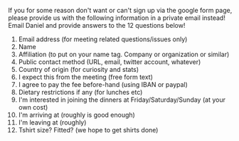 If you for some reason don't want or can't sign up via the google form page, please provide us with the following information in a private email instead! Email Daniel and provide answers to the 12 questions below!

1. Email address (for meeting related questions/issues only)
2. Name
3. Affiliation (to put on your name tag. Company or organization or similar)
4. Public contact method (URL, email, twitter account, whatever)
5. Country of origin (for curiosity and stats)
6. I expect this from the meeting (free form text)
7. I agree to pay the fee before-hand (using IBAN or paypal)
8. Dietary restrictions if any (for lunches etc)
9. I'm interested in joining the dinners at Friday/Saturday/Sunday (at your own cost)
10. I'm arriving at (roughly is good enough)
11. I'm leaving at (roughly)
12. Tshirt size? Fitted? (we hope to get shirts done)

